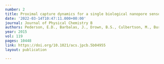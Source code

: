 ```yaml
---
number: 2
title: Proximal capture dynamics for a single biological nanopore sensor
date: '2022-03-14T10:47:11.000+00:00'
journal: Journal of Physical Chemistry B
authors: Pederson, E.D., Barbalas, J., Drown, B.S., Culbertson, M., Burden, L.K., Kasianowicz, J.J., Burden, D.L.
year: 2015
vol: 119
pages: 10448
link: https://doi.org/10.1021/acs.jpcb.5b04955
layout: publication

---
```

